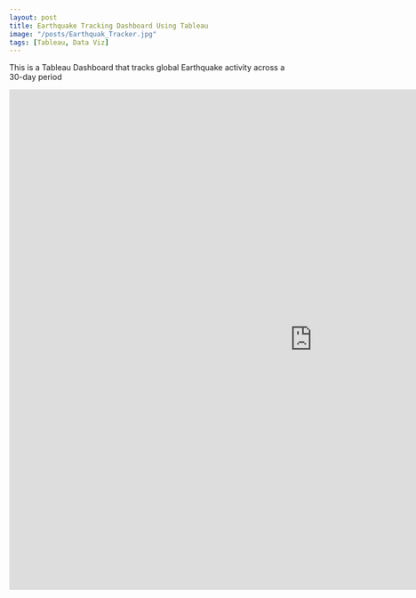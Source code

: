 ```yaml
---
layout: post
title: Earthquake Tracking Dashboard Using Tableau
image: "/posts/Earthquak_Tracker.jpg"
tags: [Tableau, Data Viz]
---
```


This is a Tableau Dashboard that tracks global Earthquake activity across a 30-day period

<iframe seamless frameborder="0" src="https://public.tableau.com/shared/747XXG4TP?:embed=yes&:display_count=yes&:showVizHome=no" width = '1090' height = '900'></iframe>
